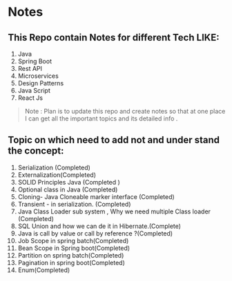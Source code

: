 # Notes

## This Repo contain Notes for different Tech LIKE:

1. Java
2. Spring Boot
3. Rest API
4. Microservices
5. Design Patterns
6. Java Script
7. React Js

> Note : Plan is to update this repo and create notes so that at one place I can get all the important topics and its detailed info .

## Topic on which need to add not and under stand the concept:

1. Serialization (Completed)
2. Externalization(Completed)
3. SOLID Principles Java (Completed )
4. Optional class in Java (Completed)
5. Cloning- Java Cloneable marker interface (Completed)
6. Transient - in serialization. (Completed)
7. Java Class Loader sub system , Why we need multiple Class loader (Completed)
8. SQL Union and how we can de it in Hibernate.(Complete)
9. Java is call by value or call by reference ?(Completed)
10. Job Scope in spring batch(Completed)
11. Bean Scope in Spring boot(Completed)
12. Partition on spring batch(Completed)
13. Pagination in spring boot(Completed)
14. Enum(Completed)
